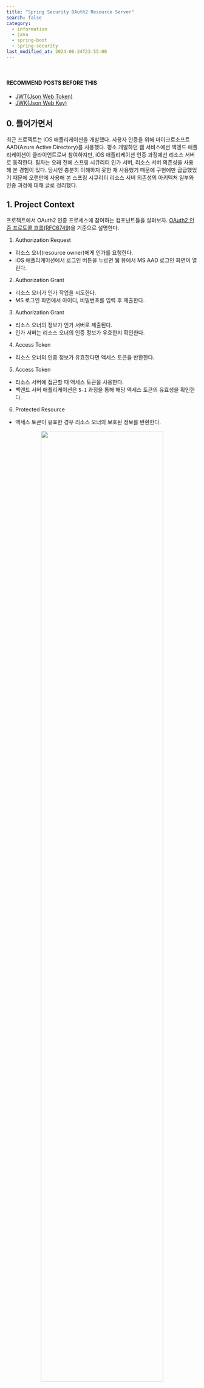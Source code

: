 ```yaml
---
title: "Spring Security OAuth2 Resource Server"
search: false
category:
  - information
  - java
  - spring-boot
  - spring-security
last_modified_at: 2024-06-24T23:55:00
---
```


<br/>

#### RECOMMEND POSTS BEFORE THIS

- [JWT(Json Web Token)][json-web-token-link]
- [JWK(Json Web Key)][json-web-key-link]

## 0. 들어가면서

최근 프로젝트는 iOS 애플리케이션을 개발했다. 사용자 인증을 위해 마이크로소프트 AAD(Azure Active Directory)를 사용했다. 평소 개발하던 웹 서비스에선 백엔드 애플리케이션이 클라이언트로써 참여하지만, iOS 애플리케이션 인증 과정에선 리소스 서버로 동작한다. 필자는 오래 전에 스프링 시큐리티 인가 서버, 리소스 서버 의존성을 사용해 본 경험이 있다. 당시엔 충분히 이해하지 못한 채 사용했기 때문에 구현에만 급급했었기 때문에 오랜만에 사용해 본 스프링 시큐리티 리소스 서버 의존성의 아키텍처 일부와 인증 과정에 대해 글로 정리했다. 

## 1. Project Context

프로젝트에서 OAuth2 인증 프로세스에 참여하는 컴포넌트들을 살펴보자. [OAuth2 인증 프로토콜 흐름(RFC6749)](https://www.rfc-editor.org/rfc/rfc6749#section-1.2)을 기준으로 설명한다.

1. Authorization Request
  - 리소스 오너(resource owner)에게 인가를 요청한다.
  - iOS 애플리케이션에서 로그인 버튼을 누르면 웹 뷰에서 MS AAD 로그인 화면이 열린다.
2. Authorization Grant
  - 리소스 오너가 인가 작업을 시도한다.
  - MS 로그인 화면에서 아이디, 비밀번호를 입력 후 제출한다.
3. Authorization Grant
  - 리소스 오너의 정보가 인가 서버로 제출된다.
  - 인가 서버는 리소스 오너의 인증 정보가 유효한지 확인한다.
4. Access Token
  - 리소스 오너의 인증 정보가 유효한다면 액세스 토큰을 반환한다.
5. Access Token
  - 리소스 서버에 접근할 때 액세스 토큰을 사용한다.
  - 백엔드 서버 애플리케이션은 `5-1` 과정을 통해 해당 액세스 토큰의 유효성을 확인한다.
6. Protected Resource
  - 액세스 토큰이 유효한 경우 리소스 오너의 보호된 정보를 반환한다. 

<div align="center">
  <img src="/images/posts/2024/spring-security-oauth2-resource-server-01.png" width="80%" class="image__border">
</div>

## 2. Validate Access Token Process in Spring Boot OAuth2 Resource Server

필자가 개발한 백엔드 서버 애플리케이션은 마이크로소프트 서버가 아니다. 백엔드 애플리케이션은 어떤 과정을 통해 해당 토큰의 유효성을 검증할까? 필자가 개발한 백엔드 서버는 `spring-boot-starter-oauth2-resource-server` 의존성을 사용하고 있다. 해당 의존성을 사용하면 `applicaiton.yml` 파일에 공개 키를 조회할 수 있는 URL 주소를 설정하는 것만으로 쉽게 해당 액세스 토큰의 유효성을 검증할 수 있다. 설정과 구현 코드를 함께 살펴보자. 

### 2.1. build.gradle

스프링 시큐리티 의존성과 OAuth2 리소스 서버 의존성이 필요하다.

- spring-boot-starter-security
- spring-boot-starter-oauth2-resource-server

```groovy
dependencies {
    implementation 'org.springframework.boot:spring-boot-starter-web'
    implementation 'org.springframework.boot:spring-boot-starter-oauth2-resource-server'
    implementation 'org.springframework.boot:spring-boot-starter-security'
    testImplementation 'org.springframework.boot:spring-boot-starter-test'
    testImplementation 'org.springframework.security:spring-security-test'
    testRuntimeOnly 'org.junit.platform:junit-platform-launcher'
}
```

### 2.2. application YAML

다음과 같이 [JWKs(Json Web Key Set)][json-web-key-link] 정보를 조회할 수 있는 URL 주소를 추가한다. 필자의 프로젝트는 마이크로소프트 AAD 로그인를 사용하고 있기 때문에 마이크로소프트가 제공하는 공개 키 URL를 지정한다.

- spring.security.oauth2.resourceserver.jwt.jwk-set-uri
  - 해당 경로는 마이크로소프트에서 제공한 `TENANT_ID` 값만 있다면 해당 URL에서 공개 키 리스트를 획득할 수 있다.

```yml
spring:
  security:
    oauth2:
      resourceserver:
        jwt:
          jwk-set-uri: https://login.microsoftonline.com/${MICROSOFT_TENANT_ID}/discovery/v2.0/keys
```

### 2.3. Security Filter Chain

시큐리티 필터 체인을 구성해보자. 스프링 시큐리티 의존성을 추가하면 자동으로 시큐리티 필터 체인이 구성되지만, 직접 구현해보자. 스프링 시큐리티 OAuth2 리소스 서버는 오파크(opaque) 토큰과 JWT(json web token) 방식을 지원한다. 이번 예제에선 JWT 방식을 사용한다.

1. 모든 리소스 접근 요청에는 인증된 사용자만 접근 가능하다.
2. 리소스 서버 관련 설정이다.
  - jwt 옵션을 활성화하고 기본 설정을 사용한다.

```java
package action.in.blog.config;

import org.springframework.context.annotation.Bean;
import org.springframework.context.annotation.Configuration;
import org.springframework.security.config.Customizer;
import org.springframework.security.config.annotation.web.builders.HttpSecurity;
import org.springframework.security.config.annotation.web.configuration.EnableWebSecurity;
import org.springframework.security.web.SecurityFilterChain;

@Configuration
@EnableWebSecurity
public class SecurityConfig {

    @Bean
    public SecurityFilterChain securityFilterChain(
            HttpSecurity http
    ) throws Exception {
        http.authorizeHttpRequests( // 1
                registry ->
                        registry.anyRequest().authenticated()
        );
        http.oauth2ResourceServer( // 2
                configurer ->
                        configurer.jwt(
                                Customizer.withDefaults()
                        )
        );
        return http.build();
    }
}
```

### 2.4. Verify Process

위 설정만으로 액세스 토큰의 유효성 검증이 수행된다. 아래와 같은 프로세스가 진행된다.

1. iOS 애플리케이션에서 JWT 타입의 액세스 토큰을 서버로 보낸다.
2. 시큐리티 필터 체인 내 BearerTokenAuthenticationFilter 객체에서 액세스 토큰 인증을 수행한다.
  - 인가 매니저 인스턴스에게 토큰 인증을 위임한다.
3. JwtAuthenticationProvider 인증 제공자 객체가 액세스 토큰 인증을 수행한다.
  - JWT 액세스 토큰 디코딩은 NimbusJwtDecoder 객체에게 위임한다.
  - JWT 액세스 토큰을 디코딩 하는 과정에서 토큰의 시그니처(signature)를 검증한다.
4. DefaultJWTProcessor 객체에서 JWT 토큰의 시그니처를 검증에 필요한 공개 키 [JWks][json-web-key-link] 정보를 인가 서버로부터 획득한다.
  - 서버로부터 획득한 JWKs는 캐시에 저장하여 재사용한다.
  - 캐시를 사용해 액세스 토큰을 인증할 때마다 JWKs를 조회하는 과정을 생략할 수 있다.
5. DefaultJWTProcessor 객체는 JWK 공개 키를 사용해 JWT 액세스 토큰의 시그니처를 검증한다.
  - JWKs(JWK Set)에 담긴 JWK 중에서 JWT 헤더의 `kid` 값과 매칭되는 공개 키를 사용한다.

<div align="center">
  <img src="/images/posts/2024/spring-security-oauth2-resource-server-02.png" width="100%" class="image__border">
</div>

## CLOSING

예제 코드는 백엔드 애플리케이션만 제공한다.

#### TEST CODE REPOSITORY

- <https://github.com/Junhyunny/blog-in-action/tree/master/2024-07-24-spring-security-oauth2-resource-server>

#### REFERENCE

- <https://www.rfc-editor.org/rfc/rfc6749>
- <https://datatracker.ietf.org/doc/html/rfc7517>
- <https://docs.spring.io/spring-security/reference/servlet/oauth2/resource-server/index.html>
- <https://docs.spring.io/spring-security/reference/servlet/oauth2/resource-server/jwt.html>

[json-web-token-link]: https://junhyunny.github.io/information/json-web-token/
[json-web-key-link]: https://junhyunny.github.io/information/json-web-key/